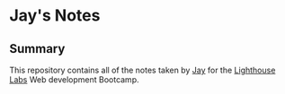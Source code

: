 # Jay's Notes

## Summary
This repository contains all of the notes taken by [Jay](https://github.com/Jaybur1) for the [Lighthouse Labs](lighthouselabs.ca) Web development Bootcamp.